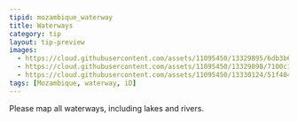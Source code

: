 ```yaml
---
tipid: mozambique_waterway
title: Waterways
category: tip
layout: tip-preview
images:
  - https://cloud.githubusercontent.com/assets/11095450/13329895/6db3b650-dbc4-11e5-91af-63082ef2a03f.png
  - https://cloud.githubusercontent.com/assets/11095450/13329898/7100c1b8-dbc4-11e5-8462-4bdf39491802.png
  - https://cloud.githubusercontent.com/assets/11095450/13330124/51f40482-dbc5-11e5-923c-276a0b0fb7e6.jpg
tags: [Mozambique, waterway, iD]
---
```

Please map all waterways, including lakes and rivers. 
